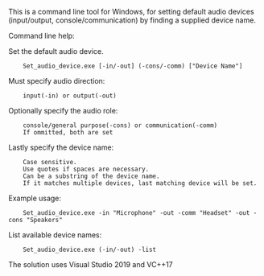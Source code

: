 This is a command line tool for Windows, for setting default audio devices (input/output, console/communication) by finding a supplied device name.

Command line help:

Set the default audio device.

        Set_audio_device.exe [-in/-out] (-cons/-comm) ["Device Name"]

Must specify audio direction:

        input(-in) or output(-out)
        
Optionally specify the audio role:

        console/general purpose(-cons) or communication(-comm)
        If ommitted, both are set
        
Lastly specify the device name:

        Case sensitive.
        Use quotes if spaces are necessary.
        Can be a substring of the device name.
        If it matches multiple devices, last matching device will be set.

Example usage:

        Set_audio_device.exe -in "Microphone" -out -comm "Headset" -out -cons "Speakers"


List available device names:

        Set_audio_device.exe (-in/-out) -list


The solution uses Visual Studio 2019 and VC++17
